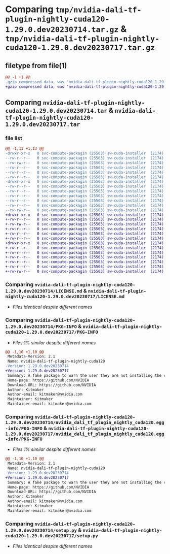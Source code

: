 # Comparing `tmp/nvidia-dali-tf-plugin-nightly-cuda120-1.29.0.dev20230714.tar.gz` & `tmp/nvidia-dali-tf-plugin-nightly-cuda120-1.29.0.dev20230717.tar.gz`

## filetype from file(1)

```diff
@@ -1 +1 @@
-gzip compressed data, was "nvidia-dali-tf-plugin-nightly-cuda120-1.29.0.dev20230714.tar", last modified: Fri Jul 14 13:43:32 2023, max compression
+gzip compressed data, was "nvidia-dali-tf-plugin-nightly-cuda120-1.29.0.dev20230717.tar", last modified: Mon Jul 17 11:03:30 2023, max compression
```

## Comparing `nvidia-dali-tf-plugin-nightly-cuda120-1.29.0.dev20230714.tar` & `nvidia-dali-tf-plugin-nightly-cuda120-1.29.0.dev20230717.tar`

### file list

```diff
@@ -1,13 +1,13 @@
-drwxr-xr-x   0 svc-compute-packagin (25503) sw-cuda-installer  (2174)        0 2023-07-14 13:43:32.307033 nvidia-dali-tf-plugin-nightly-cuda120-1.29.0.dev20230714/
--rw-r--r--   0 svc-compute-packagin (25503) sw-cuda-installer  (2174)      469 2023-07-14 13:43:32.000000 nvidia-dali-tf-plugin-nightly-cuda120-1.29.0.dev20230714/ERROR.txt
--rw-rw-r--   0 svc-compute-packagin (25503) sw-cuda-installer  (2174)    11336 2023-07-06 05:01:19.000000 nvidia-dali-tf-plugin-nightly-cuda120-1.29.0.dev20230714/LICENSE.md
--rw-r--r--   0 svc-compute-packagin (25503) sw-cuda-installer  (2174)       37 2023-07-14 13:43:32.000000 nvidia-dali-tf-plugin-nightly-cuda120-1.29.0.dev20230714/PACKAGE_NAME
--rw-r--r--   0 svc-compute-packagin (25503) sw-cuda-installer  (2174)     1708 2023-07-14 13:43:32.307033 nvidia-dali-tf-plugin-nightly-cuda120-1.29.0.dev20230714/PKG-INFO
--rw-r--r--   0 svc-compute-packagin (25503) sw-cuda-installer  (2174)      316 2023-07-14 13:43:32.000000 nvidia-dali-tf-plugin-nightly-cuda120-1.29.0.dev20230714/README.rst
-drwxr-xr-x   0 svc-compute-packagin (25503) sw-cuda-installer  (2174)        0 2023-07-14 13:43:32.307033 nvidia-dali-tf-plugin-nightly-cuda120-1.29.0.dev20230714/nvidia_dali_tf_plugin_nightly_cuda120.egg-info/
--rw-r--r--   0 svc-compute-packagin (25503) sw-cuda-installer  (2174)     1708 2023-07-14 13:43:32.000000 nvidia-dali-tf-plugin-nightly-cuda120-1.29.0.dev20230714/nvidia_dali_tf_plugin_nightly_cuda120.egg-info/PKG-INFO
--rw-r--r--   0 svc-compute-packagin (25503) sw-cuda-installer  (2174)      297 2023-07-14 13:43:32.000000 nvidia-dali-tf-plugin-nightly-cuda120-1.29.0.dev20230714/nvidia_dali_tf_plugin_nightly_cuda120.egg-info/SOURCES.txt
--rw-r--r--   0 svc-compute-packagin (25503) sw-cuda-installer  (2174)        1 2023-07-14 13:43:32.000000 nvidia-dali-tf-plugin-nightly-cuda120-1.29.0.dev20230714/nvidia_dali_tf_plugin_nightly_cuda120.egg-info/dependency_links.txt
--rw-r--r--   0 svc-compute-packagin (25503) sw-cuda-installer  (2174)       22 2023-07-14 13:43:32.000000 nvidia-dali-tf-plugin-nightly-cuda120-1.29.0.dev20230714/nvidia_dali_tf_plugin_nightly_cuda120.egg-info/top_level.txt
--rw-r--r--   0 svc-compute-packagin (25503) sw-cuda-installer  (2174)       38 2023-07-14 13:43:32.307033 nvidia-dali-tf-plugin-nightly-cuda120-1.29.0.dev20230714/setup.cfg
--rw-rw-r--   0 svc-compute-packagin (25503) sw-cuda-installer  (2174)     4560 2023-07-06 05:01:19.000000 nvidia-dali-tf-plugin-nightly-cuda120-1.29.0.dev20230714/setup.py
+drwxr-xr-x   0 svc-compute-packagin (25503) sw-cuda-installer  (2174)        0 2023-07-17 11:03:30.180494 nvidia-dali-tf-plugin-nightly-cuda120-1.29.0.dev20230717/
+-rw-r--r--   0 svc-compute-packagin (25503) sw-cuda-installer  (2174)      469 2023-07-17 11:03:30.000000 nvidia-dali-tf-plugin-nightly-cuda120-1.29.0.dev20230717/ERROR.txt
+-rw-rw-r--   0 svc-compute-packagin (25503) sw-cuda-installer  (2174)    11336 2023-07-06 05:01:19.000000 nvidia-dali-tf-plugin-nightly-cuda120-1.29.0.dev20230717/LICENSE.md
+-rw-r--r--   0 svc-compute-packagin (25503) sw-cuda-installer  (2174)       37 2023-07-17 11:03:30.000000 nvidia-dali-tf-plugin-nightly-cuda120-1.29.0.dev20230717/PACKAGE_NAME
+-rw-r--r--   0 svc-compute-packagin (25503) sw-cuda-installer  (2174)     1708 2023-07-17 11:03:30.180494 nvidia-dali-tf-plugin-nightly-cuda120-1.29.0.dev20230717/PKG-INFO
+-rw-r--r--   0 svc-compute-packagin (25503) sw-cuda-installer  (2174)      316 2023-07-17 11:03:30.000000 nvidia-dali-tf-plugin-nightly-cuda120-1.29.0.dev20230717/README.rst
+drwxr-xr-x   0 svc-compute-packagin (25503) sw-cuda-installer  (2174)        0 2023-07-17 11:03:30.180494 nvidia-dali-tf-plugin-nightly-cuda120-1.29.0.dev20230717/nvidia_dali_tf_plugin_nightly_cuda120.egg-info/
+-rw-r--r--   0 svc-compute-packagin (25503) sw-cuda-installer  (2174)     1708 2023-07-17 11:03:30.000000 nvidia-dali-tf-plugin-nightly-cuda120-1.29.0.dev20230717/nvidia_dali_tf_plugin_nightly_cuda120.egg-info/PKG-INFO
+-rw-r--r--   0 svc-compute-packagin (25503) sw-cuda-installer  (2174)      297 2023-07-17 11:03:30.000000 nvidia-dali-tf-plugin-nightly-cuda120-1.29.0.dev20230717/nvidia_dali_tf_plugin_nightly_cuda120.egg-info/SOURCES.txt
+-rw-r--r--   0 svc-compute-packagin (25503) sw-cuda-installer  (2174)        1 2023-07-17 11:03:30.000000 nvidia-dali-tf-plugin-nightly-cuda120-1.29.0.dev20230717/nvidia_dali_tf_plugin_nightly_cuda120.egg-info/dependency_links.txt
+-rw-r--r--   0 svc-compute-packagin (25503) sw-cuda-installer  (2174)       22 2023-07-17 11:03:30.000000 nvidia-dali-tf-plugin-nightly-cuda120-1.29.0.dev20230717/nvidia_dali_tf_plugin_nightly_cuda120.egg-info/top_level.txt
+-rw-r--r--   0 svc-compute-packagin (25503) sw-cuda-installer  (2174)       38 2023-07-17 11:03:30.180494 nvidia-dali-tf-plugin-nightly-cuda120-1.29.0.dev20230717/setup.cfg
+-rw-rw-r--   0 svc-compute-packagin (25503) sw-cuda-installer  (2174)     4560 2023-07-06 05:01:19.000000 nvidia-dali-tf-plugin-nightly-cuda120-1.29.0.dev20230717/setup.py
```

### Comparing `nvidia-dali-tf-plugin-nightly-cuda120-1.29.0.dev20230714/LICENSE.md` & `nvidia-dali-tf-plugin-nightly-cuda120-1.29.0.dev20230717/LICENSE.md`

 * *Files identical despite different names*

### Comparing `nvidia-dali-tf-plugin-nightly-cuda120-1.29.0.dev20230714/PKG-INFO` & `nvidia-dali-tf-plugin-nightly-cuda120-1.29.0.dev20230717/PKG-INFO`

 * *Files 1% similar despite different names*

```diff
@@ -1,10 +1,10 @@
 Metadata-Version: 2.1
 Name: nvidia-dali-tf-plugin-nightly-cuda120
-Version: 1.29.0.dev20230714
+Version: 1.29.0.dev20230717
 Summary: A fake package to warn the user they are not installing the correct package.
 Home-page: https://github.com/NVIDIA
 Download-URL: https://github.com/NVIDIA
 Author: Kitmaker
 Author-email: kitmaker@nvidia.com
 Maintainer: Kitmaker
 Maintainer-email: kitmaker@nvidia.com
```

### Comparing `nvidia-dali-tf-plugin-nightly-cuda120-1.29.0.dev20230714/nvidia_dali_tf_plugin_nightly_cuda120.egg-info/PKG-INFO` & `nvidia-dali-tf-plugin-nightly-cuda120-1.29.0.dev20230717/nvidia_dali_tf_plugin_nightly_cuda120.egg-info/PKG-INFO`

 * *Files 1% similar despite different names*

```diff
@@ -1,10 +1,10 @@
 Metadata-Version: 2.1
 Name: nvidia-dali-tf-plugin-nightly-cuda120
-Version: 1.29.0.dev20230714
+Version: 1.29.0.dev20230717
 Summary: A fake package to warn the user they are not installing the correct package.
 Home-page: https://github.com/NVIDIA
 Download-URL: https://github.com/NVIDIA
 Author: Kitmaker
 Author-email: kitmaker@nvidia.com
 Maintainer: Kitmaker
 Maintainer-email: kitmaker@nvidia.com
```

### Comparing `nvidia-dali-tf-plugin-nightly-cuda120-1.29.0.dev20230714/setup.py` & `nvidia-dali-tf-plugin-nightly-cuda120-1.29.0.dev20230717/setup.py`

 * *Files identical despite different names*

